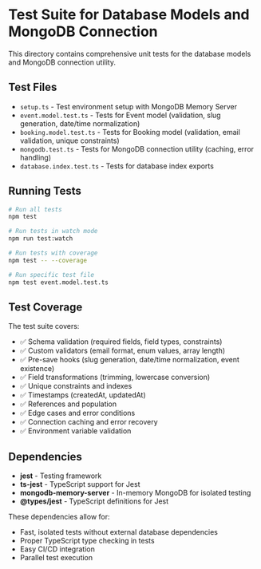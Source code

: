 # Test Suite for Database Models and MongoDB Connection

This directory contains comprehensive unit tests for the database models and MongoDB connection utility.

## Test Files

- `setup.ts` - Test environment setup with MongoDB Memory Server
- `event.model.test.ts` - Tests for Event model (validation, slug generation, date/time normalization)
- `booking.model.test.ts` - Tests for Booking model (validation, email validation, unique constraints)
- `mongodb.test.ts` - Tests for MongoDB connection utility (caching, error handling)
- `database.index.test.ts` - Tests for database index exports

## Running Tests

```bash
# Run all tests
npm test

# Run tests in watch mode
npm run test:watch

# Run tests with coverage
npm test -- --coverage

# Run specific test file
npm test event.model.test.ts
```

## Test Coverage

The test suite covers:
- ✅ Schema validation (required fields, field types, constraints)
- ✅ Custom validators (email format, enum values, array length)
- ✅ Pre-save hooks (slug generation, date/time normalization, event existence)
- ✅ Field transformations (trimming, lowercase conversion)
- ✅ Unique constraints and indexes
- ✅ Timestamps (createdAt, updatedAt)
- ✅ References and population
- ✅ Edge cases and error conditions
- ✅ Connection caching and error recovery
- ✅ Environment variable validation

## Dependencies

- **jest** - Testing framework
- **ts-jest** - TypeScript support for Jest
- **mongodb-memory-server** - In-memory MongoDB for isolated testing
- **@types/jest** - TypeScript definitions for Jest

These dependencies allow for:
- Fast, isolated tests without external database dependencies
- Proper TypeScript type checking in tests
- Easy CI/CD integration
- Parallel test execution